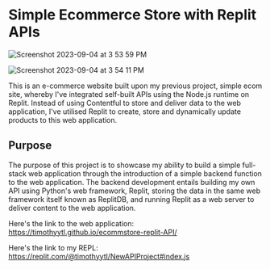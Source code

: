 # Simple Ecommerce Store with Replit APIs

![Screenshot 2023-09-04 at 3 53 59 PM](https://github.com/timothyytl/ecommstore-replit-API/assets/112664401/4c76e554-6c8f-4e9f-babe-e14a8a606c91)

![Screenshot 2023-09-04 at 3 54 11 PM](https://github.com/timothyytl/ecommstore-replit-API/assets/112664401/88cde472-3fd4-401c-b4da-e68e1c6908c1)

This is an e-commerce website built upon my previous project, simple ecom site, whereby I've integrated self-built APIs using the Node.js runtime on Replit. 
Instead of using Contentful to store and deliver data to the web application, I've utilised Replit to create, store and dynamically update products to this web application.

Purpose
-------------
The purpose of this project is to showcase my ability to build a simple full-stack web application through the introduction of a simple backend function to the web application. 
The backend development entails building my own API using Python's web framework, Replit, storing the data in the same web framework itself known as ReplitDB, and running Replit as a web server to deliver content to the web application.

Here's the link to the web application: https://timothyytl.github.io/ecommstore-replit-API/

Here's the link to my REPL: https://replit.com/@timothyytl/NewAPIProject#index.js
